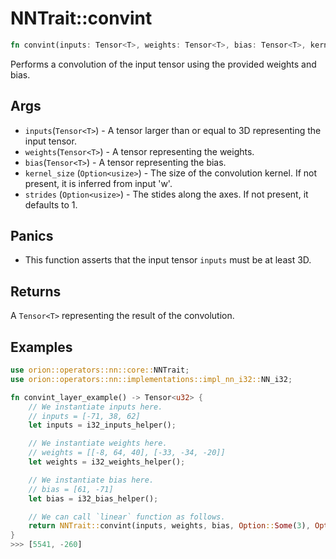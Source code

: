 # NNTrait::convint

```rust
fn convint(inputs: Tensor<T>, weights: Tensor<T>, bias: Tensor<T>, kernel_size: Option<usize>, strides: Option<usize>) -> Tensor<T>;
```

Performs a convolution of the input tensor using the provided weights and bias.

## Args

* `inputs`(`Tensor<T>`) - A tensor larger than or equal to 3D representing the input tensor.
* `weights`(`Tensor<T>`) - A tensor representing the weights.
* `bias`(`Tensor<T>`) - A tensor representing the bias.
* `kernel_size` (`Option<usize>`) - The size of the convolution kernel. If not present, it is inferred from input 'w'.
* `strides` (`Option<usize>`) - The stides along the axes. If not present, it defaults to 1.

## Panics

* This function asserts that the input tensor `inputs` must be at least 3D.

## Returns

A `Tensor<T>` representing the result of the convolution.

## Examples

```rust
use orion::operators::nn::core::NNTrait;
use orion::operators::nn::implementations::impl_nn_i32::NN_i32;

fn convint_layer_example() -> Tensor<u32> {
    // We instantiate inputs here.
    // inputs = [-71, 38, 62]
    let inputs = i32_inputs_helper();

    // We instantiate weights here.
    // weights = [[-8, 64, 40], [-33, -34, -20]]
    let weights = i32_weights_helper();

    // We instantiate bias here.
    // bias = [61, -71]
    let bias = i32_bias_helper();

    // We can call `linear` function as follows.
    return NNTrait::convint(inputs, weights, bias, Option::Some(3), Option::None());
}
>>> [5541, -260]
````
